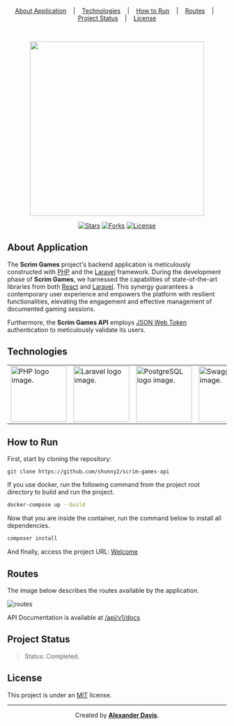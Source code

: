 <p align="center">
    <a href="#about-application">About Application</a>
    &nbsp;&nbsp;&nbsp;|&nbsp;&nbsp;&nbsp;
    <a href="#technologies">Technologies</a>
    &nbsp;&nbsp;&nbsp;|&nbsp;&nbsp;&nbsp;
    <a href="#how-to-run">How to Run</a>
    &nbsp;&nbsp;&nbsp;|&nbsp;&nbsp;&nbsp;
    <a href="#routes">Routes</a>
    &nbsp;&nbsp;&nbsp;|&nbsp;&nbsp;&nbsp;
    <a href="#project-status">Project Status</a>
    &nbsp;&nbsp;&nbsp;|&nbsp;&nbsp;&nbsp;
    <a href="#license">License</a>
</p>

</br>

<p align="center"><a href="https://laravel.com" target="_blank"><img src="https://raw.githubusercontent.com/laravel/art/master/logo-lockup/5%20SVG/2%20CMYK/1%20Full%20Color/laravel-logolockup-cmyk-red.svg" width="400"></a></p>

<p align="center">
    <a href="https://img.shields.io/github/stars/shunny2/scrim-games-api?style=social"><img src="https://img.shields.io/github/stars/shunny2/scrim-games-api?style=social" alt="Stars"></a>
    <a href="https://img.shields.io/github/forks/shunny2/scrim-games-api?style=social"><img src="https://img.shields.io/github/forks/shunny2/scrim-games-api?style=social" alt="Forks"></a>
    <a href="https://img.shields.io/github/license/shunny2/scrim-games-api?style=social"><img src="https://img.shields.io/github/license/shunny2/scrim-games-api?style=social" alt="License"></a>
</p>

## About Application

The <b>Scrim Games</b> project's backend application is meticulously constructed with [PHP](https://www.php.net/) and the [Laravel](https://laravel.com/) framework. During the development phase of <b>Scrim Games</b>, we harnessed the capabilities of state-of-the-art libraries from both [React](https://reactjs.org/) and [Laravel](https://laravel.com/). This synergy guarantees a contemporary user experience and empowers the platform with resilient functionalities, elevating the engagement and effective management of documented gaming sessions.

Furthermore, the <b>Scrim Games API</b> employs [JSON Web Token](https://jwt.io/) authentication to meticulously validate its users.

## Technologies

<table>
  <thead>
  </thead>
  <tbody>
    <td>
      <a href="https://www.php.net/" title="PHP"><img width="128" height="128" src="https://www.php.net/images/logos/new-php-logo.svg" alt="PHP logo image." /></a>
    </td>
    <td>
      <a href="https://laravel.com/" title="Laravel"><img width="128" height="128" src="https://cdn.worldvectorlogo.com/logos/laravel-2.svg" alt="Laravel logo image." /></a>
    </td>
    <td>
      <a href="https://www.postgresql.org/" title="Postgres"><img width="128" height="128" src="https://cdn.worldvectorlogo.com/logos/postgresql.svg" alt="PostgreSQL logo image." /></a>
    </td>
    <td>
      <a href="https://swagger.io/" title="Swagger Documentation"><img width="128" height="128" src="https://static1.smartbear.co/swagger/media/assets/images/swagger_logo.svg" alt="Swagger logo image." /></a>
    </td>
    <td>
      <a href="https://www.heroku.com/" title="Heroku"><img width="128" height="128" src="https://cdn.worldvectorlogo.com/logos/heroku-1.svg" alt="Heroku logo image." /></a>
    </td>
    <td>
      <a href="https://www.docker.com/" title="Docker"><img width="128" height="128" src="https://cdn.worldvectorlogo.com/logos/docker.svg" alt="Docker logo image." /></a>
    </td>
  </tbody>
</table>

## How to Run

First, start by cloning the repository:
```shell
git clone https://github.com/shunny2/scrim-games-api
```

If you use docker, run the following command from the project root directory to build and run the project.
```bash
docker-compose up --build
```

Now that you are inside the container, run the command below to install all dependencies.
```bash
composer install
```

And finally, access the project URL:
[Welcome](https://localhost:8000)

## Routes

The image below describes the routes available by the application.

![routes](https://user-images.githubusercontent.com/72872854/201341324-8e6adcc7-f6ee-48ad-8412-b021fc38173a.png)

API Documentation is available at [/api/v1/docs](https://scrim-games-api.onrender.com/api/v1/docs)

## Project Status

> Status: Completed.

## License

This project is under an [MIT](https://opensource.org/licenses/MIT) license.

<hr/>

<p align="center">Created by <a href="https://github.com/shunny2"><b>Alexander Davis</b></a>.</p>
